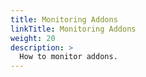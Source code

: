 ```yaml
---
title: Monitoring Addons
linkTitle: Monitoring Addons
weight: 20
description: >
  How to monitor addons.
---
```

